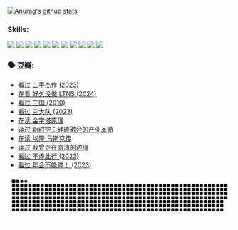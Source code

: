 
[![Anurag's github stats](https://github-readme-stats.vercel.app/api?username=w940853815)](https://github.com/anuraghazra/github-readme-stats)

### Skills:

<code><img height="32" src="https://cdn.jsdelivr.net/npm/simple-icons@v5/icons/python.svg"></code>
<code><img height="32" src="https://cdn.jsdelivr.net/npm/simple-icons@v5/icons/javascript.svg"></code>
<code><img height="32" src="https://cdn.jsdelivr.net/npm/simple-icons@v5/icons/django.svg"></code>
<code><img height="32" src="https://cdn.jsdelivr.net/npm/simple-icons@v5/icons/flask.svg"></code>
<code><img height="32" src="https://cdn.jsdelivr.net/npm/simple-icons@v5/icons/vuetify.svg"></code>
<code><img height="32" src="https://cdn.jsdelivr.net/npm/simple-icons@v5/icons/git.svg"></code>
<code><img height="32" src="https://cdn.jsdelivr.net/npm/simple-icons@v5/icons/docker.svg"></code>
<code><img height="32" src="https://cdn.jsdelivr.net/npm/simple-icons@v5/icons/postgresql.svg"></code>
<code><img height="32" src="https://cdn.jsdelivr.net/npm/simple-icons@v5/icons/elasticsearch.svg"></code>
<code><img height="32" src="https://cdn.jsdelivr.net/npm/simple-icons@v5/icons/macos.svg"></code>
<code><img height="32" src="https://cdn.jsdelivr.net/npm/simple-icons@v5/icons/linux.svg"></code>

### 🗣 豆瓣:

<!-- DOUBAN-ACTIVITIES:START -->
- [看过 二手杰作‎ (2023)](https://www.douban.com/people/136069238/status/4522502716/?_i=08044981)
- [在看 好久没做 LTNS‎ (2024)](https://www.douban.com/people/136069238/status/4521969883/?_i=08044981)
- [看过 三国‎ (2010)](https://www.douban.com/people/136069238/status/4521634661/?_i=08044981)
- [看过 三大队‎ (2023)](https://www.douban.com/people/136069238/status/4510323325/?_i=08044981)
- [在读 金字塔原理](https://www.douban.com/people/136069238/status/4507497587/?_i=08044981)
- [读过 新时空：硅碳融合的产业革命](https://www.douban.com/people/136069238/status/4506659177/?_i=08044981)
- [在读 埃隆·马斯克传](https://www.douban.com/people/136069238/status/4500417190/?_i=08044981)
- [读过 我曾走在崩溃的边缘](https://www.douban.com/people/136069238/status/4500416754/?_i=08044981)
- [看过 不虚此行‎ (2023)](https://www.douban.com/people/136069238/status/4499973052/?_i=08044981)
- [看过 年会不能停！‎ (2023)](https://www.douban.com/people/136069238/status/4498582002/?_i=08044981)
<!-- DOUBAN-ACTIVITIES:END -->


![Snake animation](https://raw.githubusercontent.com/w940853815/w940853815/output/github-contribution-grid-snake.svg)

<!--
**w940853815/w940853815** is a ✨ _special_ ✨ repository because its `README.md` (this file) appears on your GitHub profile.

Here are some ideas to get you started:

- 🔭 I’m currently working on ...
- 🌱 I’m currently learning ...
- 👯 I’m looking to collaborate on ...
- 🤔 I’m looking for help with ...
- 💬 Ask me about ...
- 📫 How to reach me: ...
- 😄 Pronouns: ...
- ⚡ Fun fact: ...
-->
